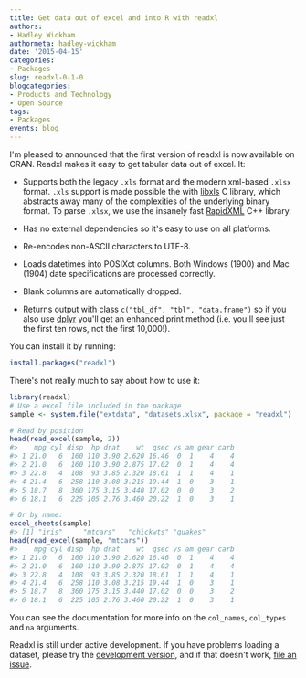 ```yaml
---
title: Get data out of excel and into R with readxl
authors: 
- Hadley Wickham
authormeta: hadley-wickham
date: '2015-04-15'
categories:
- Packages
slug: readxl-0-1-0
blogcategories:
- Products and Technology
- Open Source
tags:
- Packages
events: blog
---
```



I'm pleased to announced that the first version of readxl is now available on CRAN. Readxl makes it easy to get tabular data out of excel. It:

  * Supports both the legacy `.xls` format and the modern xml-based `.xlsx` format. `.xls` support is made possible the with [libxls](http://sourceforge.net/projects/libxls/) C library, which abstracts away many of the complexities of the underlying binary format. To parse `.xlsx`, we use the insanely fast [RapidXML](http://rapidxml.sourceforge.net) C++ library.

  * Has no external dependencies so it's easy to use on all platforms.

  * Re-encodes non-ASCII characters to UTF-8.

  * Loads datetimes into POSIXct columns. Both Windows (1900) and Mac (1904) date specifications are processed correctly.

  * Blank columns are automatically dropped.

  * Returns output with class `c("tbl_df", "tbl", "data.frame")` so if you also use [dplyr](https://blog.rstudio.com/2015/01/09/dplyr-0-4-0/) you'll get an enhanced print method (i.e. you'll see just the first ten rows, not the first 10,000!).

You can install it by running:

```r
install.packages("readxl")
```

There's not really much to say about how to use it:

```r
library(readxl)
# Use a excel file included in the package
sample <- system.file("extdata", "datasets.xlsx", package = "readxl")

# Read by position
head(read_excel(sample, 2))
#>    mpg cyl disp  hp drat    wt  qsec vs am gear carb
#> 1 21.0   6  160 110 3.90 2.620 16.46  0  1    4    4
#> 2 21.0   6  160 110 3.90 2.875 17.02  0  1    4    4
#> 3 22.8   4  108  93 3.85 2.320 18.61  1  1    4    1
#> 4 21.4   6  258 110 3.08 3.215 19.44  1  0    3    1
#> 5 18.7   8  360 175 3.15 3.440 17.02  0  0    3    2
#> 6 18.1   6  225 105 2.76 3.460 20.22  1  0    3    1

# Or by name:
excel_sheets(sample)
#> [1] "iris"     "mtcars"   "chickwts" "quakes"
head(read_excel(sample, "mtcars"))
#>    mpg cyl disp  hp drat    wt  qsec vs am gear carb
#> 1 21.0   6  160 110 3.90 2.620 16.46  0  1    4    4
#> 2 21.0   6  160 110 3.90 2.875 17.02  0  1    4    4
#> 3 22.8   4  108  93 3.85 2.320 18.61  1  1    4    1
#> 4 21.4   6  258 110 3.08 3.215 19.44  1  0    3    1
#> 5 18.7   8  360 175 3.15 3.440 17.02  0  0    3    2
#> 6 18.1   6  225 105 2.76 3.460 20.22  1  0    3    1
```

You can see the documentation for more info on the `col_names`, `col_types` and `na` arguments.

Readxl is still under active development. If you have problems loading a dataset, please try the [development version](https://github.com/hadley/readxl), and if that doesn't work, [file an issue](https://github.com/hadley/readxl/issues).

